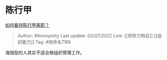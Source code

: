 # 陈行甲
[如何看待陈行甲离职？](https://www.zhihu.com/question/53237421/answer/2553891629)

> Author: #Anonymity 
> Last update: *02/07/2022* 
> Link: [[领导力特征]] [[组织能力]] 
> Tag: #待命名TBN 

海瑞型的人其实不适合做组织管理工作。